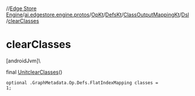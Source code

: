 //[Edge Store Engine](../../../../../../index.md)/[ai.edgestore.engine.protos](../../../../index.md)/[OpKt](../../../index.md)/[DefsKt](../../index.md)/[ClassOutputMappingKt](../index.md)/[Dsl](index.md)/[clearClasses](clear-classes.md)

# clearClasses

[androidJvm]\

final [Unit](https://kotlinlang.org/api/latest/jvm/stdlib/kotlin/-unit/index.html)[clearClasses](clear-classes.md)()

<code>optional .GraphMetadata.Op.Defs.FlatIndexMapping classes = 1;</code>
